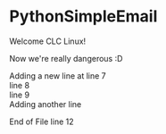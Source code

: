 # PythonSimpleEmail

Welcome CLC Linux!  

Now we're really dangerous :D  

Adding a new line at line 7  
line 8  
line 9  
Adding another line  

End of File line 12  
